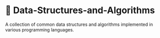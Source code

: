 # 🔗 Data-Structures-and-Algorithms
A collection of common data structures and algorithms implemented in various programming languages.
